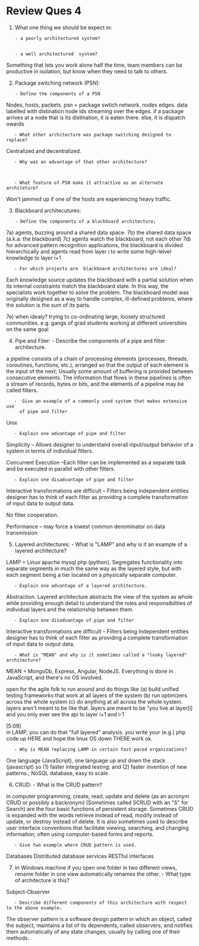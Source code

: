 # Review Ques 4

1. What one thing we should be expect in:

       - a poorly architectured system?


       - a well architectured  system?

Something that lets you work alone half the time, team members can be productive in isolation, but know when they need to talk to others.

2. Package switching network (PSN):

       - Define the components of a PSN

Nodes, hosts, packets. psn = package swtich network. nodes edges. data labelled with distination node ids streaming over the edges. if a package arrives at a node that is its distination, it is eaten there. else, it is dispatch owards

       - What other architecture was package switching designed to replace?

Centralized and decentralized.

       - Why was an advantage of that other architecture?



       - What feature of PSN make it attractive as an alternate architeture?

Won't jammed up if one of the hosts are experiencing heavy traffic.

3. Blackboard architecutures:

       - Define the components of a blackboard architecture;

7a) agents, buzzing around a shared data space.
7b) the shared data space (a.k.a. the blackboard)
7c) agents watch the blackboard, not each other
7d) for advanced pattern recognition applications, the blackboard is divided hierarchically and agents read from layer i to write some high-lelvel knowledge to layer i+1

       - For which projects are  blackboard architectures are ideal?  

 Each knowledge source updates the blackboard with a partial solution when its internal constraints match the blackboard state. In this way, the specialists work together to solve the problem. The blackboard model was originally designed as a way to handle complex, ill-defined problems, where the solution is the sum of its parts.

 7e) when idealy? trying to co-ordinating large, loosely structured communities.  e.g. gangs of grad students working at different universities on the same goal

4. Pipe and Fiter:
       - Describe the components of a pipe and filter architecture.

a pipeline consists of a chain of processing elements (processes, threads, coroutines, functions, etc.), arranged so that the output of each element is the input of the next; Usually some amount of buffering is provided between consecutive elements. The information that flows in these pipelines is often a stream of records, bytes or bits, and the elements of a pipeline may be called filters.

       -  Give an example of a commonly used system that makes extensive use
         of pipe and filter

Unix

       - Explain one advantage of pipe and filter

Simplicity – Allows designer to understand overall input/output behavior of a system in terms of individual filters.

Concurrent Execution –Each filter can be implemented as a separate task and be executed in parallel with other filters.


       - Explain one disadvantage of pipe and filter

Interactive transformations are difficult – Filters being independent entities designer has to think of each filter as providing a complete transformation of input data to output data.

No filter cooperation.

Performance – may force a lowest common denominator on data transmission

5. Layered architectures:
       - What is "LAMP" and why is it an example of a layered architecture?

LAMP = Linux apache mysql php (python). Segregates functionality into separate segments in much the same way as the layered style, but with each segment being a tier located on a physically separate computer.

       - Explain one advantage of a layered architecture.

Abstraction. Layered architecture abstracts the view of the system as whole while providing enough detail to understand the roles and responsibilities of individual layers and the relationship between them.

       - Explain one disadvantage of pipe and filter

Interactive transformations are difficult – Filters being independent entities designer has to think of each filter as providing a complete transformation of input data to output data.

       - What is "MEAN" and why is it sometimes called a "leaky layered" architecture?

MEAN = MongoDb, Express, Angular, NodeJS. Everything is done in JavaScript, and there's no OS involved.

open for the agile folk to run around and do things like (a) build unified testing frameworks that work at all layers of the system (b) run optimizers across the whole system (c) do anything at all across the whole system. layers aren't meant to be like that. layers are meant to be "you live at layer[i] and you only ever see the api to layer i+1 and i-1

[5:09]  
in LAMP, you can do that "full layered" analysis. you write your (e.g.) php code up HERE and hope the linux OS down THERE work ok.


       - Why is MEAN replacing LAMP in certain fast-paced organizations?
One language (JavaScript), one language up and down the stack (javascript) so (1) faster integrated testing; and (2) faster invention of new patterns.; NoSQL database, easy to scale.


6. CRUD:
       - What is the CRUD pattern?

In computer programming, create, read, update and delete (as an acronym CRUD or possibly a backronym) (Sometimes called SCRUD with an "S" for Search) are the four basic functions of persistent storage.
Sometimes CRUD is expanded with the words retrieve instead of read, modify instead of update, or destroy instead of delete. It is also sometimes used to describe user interface conventions that facilitate viewing, searching, and changing information; often using computer-based forms and reports.

       - Give two example where CRUD pattern is used. 

Databases
Distributed database services
RESTful interfaces


7. In Windows
    machine if you open one folder in two different views, rename folder in
    one view automatically renames the other.
       - What type of architecture is this?  

Subject-Observer

       - Describe different components of this architecture with respect to the above example.

The observer pattern is a software design pattern in which an object, called the subject, maintains a list of its dependents, called observers, and notifies them automatically of any state changes, usually by calling one of their methods.
       
